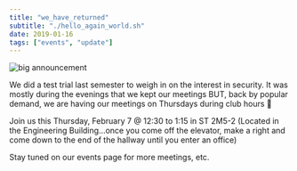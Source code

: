 ```yaml
---
title: "we_have_returned"
subtitle: "./hello_again_world.sh"
date: 2019-01-16
tags: ["events", "update"]
---
```


![big announcement](/img/att.gif)

We did a test trial last semester to weigh in on the interest in security. It was mostly during the evenings that we kept our meetings BUT, back by popular demand, we are having our meetings on Thursdays during club hours :tada:
<!--more-->

Join us this Thursday, February 7 @ 12:30 to 1:15 in ST 2M5-2 (Located in the Engineering Building...once you come off the elevator, make a right and come down to the end of the hallway until you enter an office)

Stay tuned on our events page for more meetings, etc.
